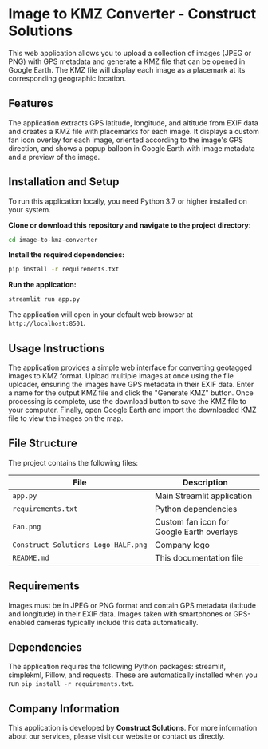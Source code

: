 # Image to KMZ Converter - Construct Solutions

This web application allows you to upload a collection of images (JPEG or PNG) with GPS metadata and generate a KMZ file that can be opened in Google Earth. The KMZ file will display each image as a placemark at its corresponding geographic location.

## Features

The application extracts GPS latitude, longitude, and altitude from EXIF data and creates a KMZ file with placemarks for each image. It displays a custom fan icon overlay for each image, oriented according to the image's GPS direction, and shows a popup balloon in Google Earth with image metadata and a preview of the image.

## Installation and Setup

To run this application locally, you need Python 3.7 or higher installed on your system.

**Clone or download this repository and navigate to the project directory:**

```bash
cd image-to-kmz-converter
```

**Install the required dependencies:**

```bash
pip install -r requirements.txt
```

**Run the application:**

```bash
streamlit run app.py
```

The application will open in your default web browser at `http://localhost:8501`.

## Usage Instructions

The application provides a simple web interface for converting geotagged images to KMZ format. Upload multiple images at once using the file uploader, ensuring the images have GPS metadata in their EXIF data. Enter a name for the output KMZ file and click the "Generate KMZ" button. Once processing is complete, use the download button to save the KMZ file to your computer. Finally, open Google Earth and import the downloaded KMZ file to view the images on the map.

## File Structure

The project contains the following files:

| File | Description |
|------|-------------|
| `app.py` | Main Streamlit application |
| `requirements.txt` | Python dependencies |
| `Fan.png` | Custom fan icon for Google Earth overlays |
| `Construct_Solutions_Logo_HALF.png` | Company logo |
| `README.md` | This documentation file |

## Requirements

Images must be in JPEG or PNG format and contain GPS metadata (latitude and longitude) in their EXIF data. Images taken with smartphones or GPS-enabled cameras typically include this data automatically.

## Dependencies

The application requires the following Python packages: streamlit, simplekml, Pillow, and requests. These are automatically installed when you run `pip install -r requirements.txt`.

## Company Information

This application is developed by **Construct Solutions**. For more information about our services, please visit our website or contact us directly.
